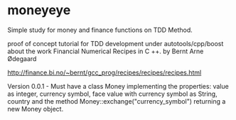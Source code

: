 # moneyeye
Simple study for money and finance functions on TDD Method.

proof of concept tutorial for TDD development under autotools/cpp/boost about the work Financial Numerical Recipes in C ++. by Bernt Arne Ødegaard

http://finance.bi.no/~bernt/gcc_prog/recipes/recipes/recipes.html

Version 0.0.1 - Must have a class Money implementing the properties: value as integer, currency symbol, face value with currency symbol as String, country and the method Money::exchange("currency_symbol") returning a new Money object.


